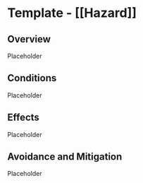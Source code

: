 # Template - [[Hazard]] 

## Overview 

Placeholder

## Conditions 

Placeholder

## Effects 

Placeholder

## Avoidance and Mitigation 

Placeholder